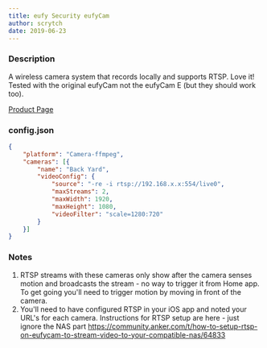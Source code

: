 ```yaml
---
title: eufy Security eufyCam
author: scrytch
date: 2019-06-23
---
```

### Description

A wireless camera system that records locally and supports RTSP. Love it! Tested with the original eufyCam not the eufyCam E (but they should work too).

[Product Page](https://www.eufylife.com/)

### config.json

```json
{
	"platform": "Camera-ffmpeg",
	"cameras": [{
		"name": "Back Yard",
		"videoConfig": {
			"source": "-re -i rtsp://192.168.x.x:554/live0",
			"maxStreams": 2,
			"maxWidth": 1920,
			"maxHeight": 1080,
			"videoFilter": "scale=1280:720"
		}
	}]
}
```

### Notes

1. RTSP streams with these cameras only show after the camera senses motion and broadcasts the stream - no way to trigger it from Home app. To get going you'll need to trigger motion by moving in front of the camera.
2. You'll need to have configured RTSP in your iOS app and noted your URL's for each camera. Instructions for RTSP setup are here - just ignore the NAS part <https://community.anker.com/t/how-to-setup-rtsp-on-eufycam-to-stream-video-to-your-compatible-nas/64833>
